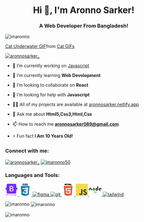 <h1 align="center">Hi 👋, I'm Aronno Sarker!</h1>
<h3 align="center">A Web Developer From Bangladesh!</h3>


<p align="left"> <img src="https://komarev.com/ghpvc/?username=imaronno&label=Profile%20views&color=0e75b6&style=flat" alt="imaronno" /> </p>
<div class="tenor-gif-embed" data-postid="922906369727670801" data-share-method="host" data-aspect-ratio="0.871486" data-width="100%"><a href="https://tenor.com/view/cat-underwater-gif-922906369727670801">Cat Underwater GIF</a>from <a href="https://tenor.com/search/cat-gifs">Cat GIFs</a></div> <script type="text/javascript" async src="https://tenor.com/embed.js"></script>


<p align="left"> <a href="https://twitter.com/aronnosarker_" target="blank"><img src="https://img.shields.io/twitter/follow/aronnosarker_?logo=twitter&style=for-the-badge" alt="aronnosarker_" /></a> </p>

- 🔭 I’m currently working on [Javascript](https://github.com/imaronno/introduction-to-javascript)

- 🌱 I’m currently learning **Web Development**

- 👯 I’m looking to collaborate on **React**

- 🤝 I’m looking for help with **Javascript**

- 👨‍💻 All of my projects are available at [aronnosarker.netlify.app](aronnosarker.netlify.app)

- 💬 Ask me about **Html5,Css3,Html,Css**

- 📫 How to reach me **aronnosarker089@gmail.com**

- ⚡ Fun fact **I Am 10 Years Old!**

<h3 align="left">Connect with me:</h3>
<p align="left">
<a href="https://twitter.com/aronnosarker_" target="blank"><img align="center" src="https://raw.githubusercontent.com/rahuldkjain/github-profile-readme-generator/master/src/images/icons/Social/twitter.svg" alt="aronnosarker_" height="30" width="40" /></a>
<a href="https://linkedin.com/in/imaronno50" target="blank"><img align="center" src="https://raw.githubusercontent.com/rahuldkjain/github-profile-readme-generator/master/src/images/icons/Social/linked-in-alt.svg" alt="imaronno50" height="30" width="40" /></a>
</p>

<h3 align="left">Languages and Tools:</h3>
<p align="left"> <a href="https://getbootstrap.com" target="_blank" rel="noreferrer"> <img src="https://raw.githubusercontent.com/devicons/devicon/master/icons/bootstrap/bootstrap-plain-wordmark.svg" alt="bootstrap" width="40" height="40"/> </a> <a href="https://www.w3schools.com/css/" target="_blank" rel="noreferrer"> <img src="https://raw.githubusercontent.com/devicons/devicon/master/icons/css3/css3-original-wordmark.svg" alt="css3" width="40" height="40"/> </a> <a href="https://www.figma.com/" target="_blank" rel="noreferrer"> <img src="https://www.vectorlogo.zone/logos/figma/figma-icon.svg" alt="figma" width="40" height="40"/> </a> <a href="https://git-scm.com/" target="_blank" rel="noreferrer"> <img src="https://www.vectorlogo.zone/logos/git-scm/git-scm-icon.svg" alt="git" width="40" height="40"/> </a> <a href="https://www.w3.org/html/" target="_blank" rel="noreferrer"> <img src="https://raw.githubusercontent.com/devicons/devicon/master/icons/html5/html5-original-wordmark.svg" alt="html5" width="40" height="40"/> </a> <a href="https://developer.mozilla.org/en-US/docs/Web/JavaScript" target="_blank" rel="noreferrer"> <img src="https://raw.githubusercontent.com/devicons/devicon/master/icons/javascript/javascript-original.svg" alt="javascript" width="40" height="40"/> </a> <a href="https://nodejs.org" target="_blank" rel="noreferrer"> <img src="https://raw.githubusercontent.com/devicons/devicon/master/icons/nodejs/nodejs-original-wordmark.svg" alt="nodejs" width="40" height="40"/> </a> <a href="https://tailwindcss.com/" target="_blank" rel="noreferrer"> <img src="https://www.vectorlogo.zone/logos/tailwindcss/tailwindcss-icon.svg" alt="tailwind" width="40" height="40"/> </a> </p>

<p><img align="left" src="https://github-readme-stats.vercel.app/api/top-langs?username=imaronno&show_icons=true&locale=en&layout=compact" alt="imaronno" /></p>

<p>&nbsp;<img align="center" src="https://github-readme-stats.vercel.app/api?username=imaronno&show_icons=true&locale=en" alt="imaronno" /></p>

<p><img align="center" src="https://github-readme-streak-stats.herokuapp.com/?user=imaronno&" alt="imaronno" /></p>
